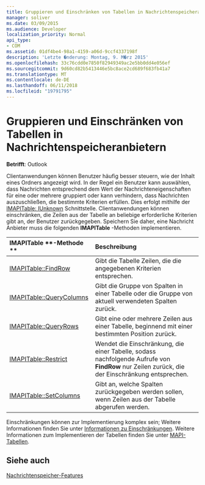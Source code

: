 ```yaml
---
title: Gruppieren und Einschränken von Tabellen in Nachrichtenspeicheranbietern
manager: soliver
ms.date: 03/09/2015
ms.audience: Developer
localization_priority: Normal
api_type:
- COM
ms.assetid: 01df4be4-98a1-4159-a06d-9ccf4337198f
description: 'Letzte �nderung: Montag, 9. M�rz 2015'
ms.openlocfilehash: 33c76cdd0e7850f82949349ac2e5bb0dd4e056ef
ms.sourcegitcommit: 9d60cd82b5413446e5bc8ace2cd689f683fb41a7
ms.translationtype: MT
ms.contentlocale: de-DE
ms.lasthandoff: 06/11/2018
ms.locfileid: "19791795"
---
```

# <a name="grouping-and-restricting-tables-in-message-store-providers"></a>Gruppieren und Einschränken von Tabellen in Nachrichtenspeicheranbietern

  
  
**Betrifft**: Outlook 
  
Clientanwendungen können Benutzer häufig besser steuern, wie der Inhalt eines Ordners angezeigt wird. In der Regel ein Benutzer kann auswählen, dass Nachrichten entsprechend dem Wert der Nachrichteneigenschaften für eine oder mehrere gruppiert oder kann verhindern, dass Nachrichten auszuschließen, die bestimmte Kriterien erfüllen. Dies erfolgt mithilfe der [IMAPITable: IUnknown](imapitableiunknown.md) Schnittstelle. Clientanwendungen können einschränken, die Zeilen aus der Tabelle an beliebige erforderliche Kriterien gibt an, der Benutzer zurückgegeben. Speichern Sie daher, eine Nachricht Anbieter muss die folgenden **IMAPITable** -Methoden implementieren. 
  
|IMAPITable **-Methode **|**Beschreibung**|
|:-----|:-----|
|[IMAPITable::FindRow](imapitable-findrow.md) <br/> |Gibt die Tabelle Zeilen, die die angegebenen Kriterien entsprechen.  <br/> |
|[IMAPITable::QueryColumns](imapitable-querycolumns.md) <br/> |Gibt die Gruppe von Spalten in einer Tabelle oder die Gruppe von aktuell verwendeten Spalten zurück.  <br/> |
|[IMAPITable::QueryRows](imapitable-queryrows.md) <br/> |Gibt eine oder mehrere Zeilen aus einer Tabelle, beginnend mit einer bestimmten Position zurück.  <br/> |
|[IMAPITable::Restrict](imapitable-restrict.md) <br/> |Wendet die Einschränkung, die einer Tabelle, sodass nachfolgende Aufrufe von **FindRow** nur Zeilen zurück, die der Einschränkung entsprechen.  <br/> |
|[IMAPITable::SetColumns](imapitable-setcolumns.md) <br/> |Gibt an, welche Spalten zurückgegeben werden sollen, wenn Zeilen aus der Tabelle abgerufen werden.  <br/> |
   
Einschränkungen können zur Implementierung komplex sein; Weitere Informationen finden Sie unter [Informationen zu Einschränkungen](about-restrictions.md). Weitere Informationen zum Implementieren der Tabellen finden Sie unter [MAPI-Tabellen](mapi-tables.md).
  
## <a name="see-also"></a>Siehe auch



[Nachrichtenspeicher-Features](message-store-features.md)

